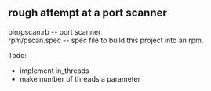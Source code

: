 ## rough attempt at a port scanner
bin/pscan.rb -- port scanner  
rpm/pscan.spec -- spec file to build this project into an rpm.

Todo: 
- implement in_threads 
- make number of threads a parameter
